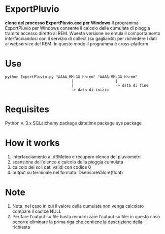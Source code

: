 # ExportPluvio
**clone del processo ExportPluvio.exe per Windows**
Il programma ExportPluvio per Windows consente il calcolo delle cumulate di pioggia tramite accesso diretto al REM.
Wuesta versione ne emula il comportamento interfacciandosi con il servizio di collect (su gagliardo) per richiedere i dati al webservice del REM.
In questo modo il programma è cross-platform.

# Use
```
python ExportPluvio.py "AAAA-MM-GG hh:mm" "AAAA-MM-GG hh:mm"
                              |                   |
                              |                   -> data di fine
                              -> data di inizio
```
#  Requisites
Python v. 3.x
SQLalchemy package
datetime package
sys package

# How it works
1. interfacciamento al dBMeteo e recupero elenco dei pluviometri
2. scansione dell'elenco e calcolo della pioggia cumulata
3. calcolo dei soli dati validi con codice 0
4. output su terminale nel formato IDsensore<space>Valore(float)
  


# Note
1. Nota: nel caso in cui il valore della cumulata non venga calcolato compare il codice NULL
2. Per fare l'output su file basta reindirizzare l'output su file: in questo caso occorre eliminare la prima riga che contiene la descrizione della richiesta
